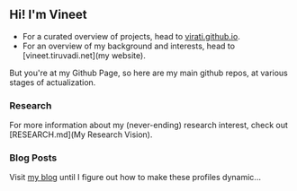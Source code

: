 ## Hi! I'm Vineet

* For a curated overview of projects, head to [virati.github.io](https://virati.github.io).
* For an overview of my background and interests, head to [vineet.tiruvadi.net](my website).

But you're at my Github Page, so here are my main github repos, at various stages of actualization.

### Research
For more information about my (never-ending) research interest, check out [RESEARCH.md](My Research Vision).

### Blog Posts
Visit [my blog](https://blog.tiruvadi.net) until I figure out how to make these profiles dynamic...

